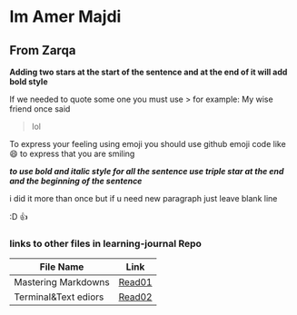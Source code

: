 # Im Amer Majdi

## From Zarqa

**Adding two stars at the start of the sentence and at the end of it will add bold style**

If we needed to quote some one you must use > for example: My wise friend once said 
>lol

To express your feeling using emoji you should use github emoji code like :smile: to express that you are smiling

***to use bold and italic style for all the sentence use triple star at the end and the beginning of the sentence***

i did it more than once but if u need new paragraph just leave blank line

:D  :+1:


### links to other files in learning-journal Repo

File Name | Link
--------- | -----
Mastering Markdowns | [Read01](https://amer-bit.github.io/learning-journal/)
Terminal&Text ediors | [Read02](https://amer-bit.github.io/learning-journal/)
